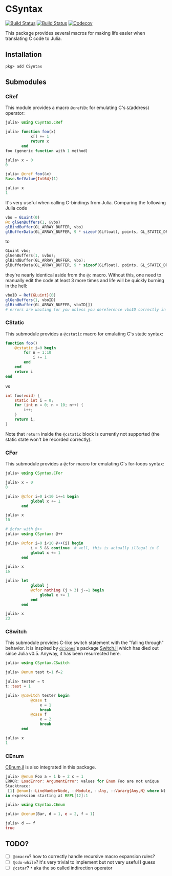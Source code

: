 # CSyntax

[![Build Status](https://travis-ci.com/Gnimuc/CSyntax.jl.svg?branch=master)](https://travis-ci.com/Gnimuc/CSyntax.jl)
[![Build Status](https://ci.appveyor.com/api/projects/status/github/Gnimuc/CSyntax.jl?svg=true)](https://ci.appveyor.com/project/Gnimuc/CSyntax-jl)
[![Codecov](https://codecov.io/gh/Gnimuc/CSyntax.jl/branch/master/graph/badge.svg)](https://codecov.io/gh/Gnimuc/CSyntax.jl)

This package provides several macros for making life easier when translating C code to Julia.

## Installation
```
pkg> add CSyntax
```

## Submodules
### CRef
This module provides a macro `@cref`/`@c` for emulating C's `&`(address) operator:
```julia
julia> using CSyntax.CRef

julia> function foo(x)
           x[] += 1
           return x
       end
foo (generic function with 1 method)

julia> x = 0
0

julia> @cref foo(&x)
Base.RefValue{Int64}(1)

julia> x
1
```
It's very useful when calling C-bindings from Julia. Comparing the following Julia code
```julia
vbo = GLuint(0)
@c glGenBuffers(1, &vbo)
glBindBuffer(GL_ARRAY_BUFFER, vbo)
glBufferData(GL_ARRAY_BUFFER, 9 * sizeof(GLfloat), points, GL_STATIC_DRAW)
```
to
```c
GLuint vbo;
glGenBuffers(1, &vbo);
glBindBuffer(GL_ARRAY_BUFFER, vbo);
glBufferData(GL_ARRAY_BUFFER, 9 * sizeof(GLfloat), points, GL_STATIC_DRAW);
```
they're nearly identical aside from the `@c` macro. Without this, one need to manually edit the code at least 3 more times and life will be quickly burning in the hell:
```julia
vboID = Ref{GLuint}(0)
glGenBuffers(1, vboID)
glBindBuffer(GL_ARRAY_BUFFER, vboID[])
# errors are waiting for you unless you dereference vboID correctly in every place hereafter
```
### CStatic
This submodule provides a `@cstatic` macro for emulating C's static syntax:
```julia
function foo()
    @cstatic i=0 begin
        for n = 1:10
            i += 1
        end
    end
    return i
end
```
vs
```c
int foo(void) {
    static int i = 0;
    for (int n = 0; n < 10; n++) {
        i++;
    }
    return i;
}
```
Note that `return` inside the `@cstatic` block is currently not supported (the static state
won't be recorded correctly). 

### CFor
This submodule provides a `@cfor` macro for emulating C's for-loops syntax:

```julia
julia> using CSyntax.CFor

julia> x = 0
0

julia> @cfor i=0 i<10 i+=1 begin
           global x += 1
       end

julia> x
10

# @cfor with @++
julia> using CSyntax: @++

julia> @cfor i=0 i<10 @++(i) begin
           i > 5 && continue  # well, this is actually illegal in C
           global x += 1
       end

julia> x
16

julia> let
           global j
           @cfor nothing (j > 3) j-=1 begin
               global x += 1
           end
       end

julia> x
23
```

### CSwitch
This submodule provides C-like switch statement with the "falling through" behavior.
It is inspired by [`dcjones`](https://github.com/dcjones)'s package [Switch.jl](https://github.com/dcjones/Switch.jl) which has died out since Julia v0.5. Anyway, it has been resurrected here.

```julia
julia> using CSyntax.CSwitch

julia> @enum test t=1 f=2

julia> tester = t
t::test = 1

julia> @cswitch tester begin
           @case t
               x = 1
               break
           @case f
               x = 2
               break
       end

julia> x
1
```
### CEnum
[CEnum.jl](https://github.com/JuliaInterop/CEnum.jl) is also integrated in this package.
```julia
julia> @enum Foo a = 1 b = 2 c = 1
ERROR: LoadError: ArgumentError: values for Enum Foo are not unique
Stacktrace:
 [1] @enum(::LineNumberNode, ::Module, ::Any, ::Vararg{Any,N} where N) at ./Enums.jl:128
in expression starting at REPL[12]:1

julia> using CSyntax.CEnum

julia> @cenum(Bar, d = 1, e = 2, f = 1)

julia> d == f
true
```

## TODO?
- [ ] `@cmacro`? how to correctly handle recursive macro expansion rules?
- [ ] `@cdo-while`? it's very trivial to implement but not very useful I guess
- [ ] `@cstar`? `*` aka the so called indirection operator
